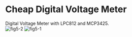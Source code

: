 # Cheap Digital Voltage Meter

Digital Voltage Meter with LPC812 and MCP3425.<br>
![fig5-2](https://github.com/user-attachments/assets/c29b42fe-e223-408c-8ae4-96fbeaf1483f)
![fig5-1](https://github.com/user-attachments/assets/e79511a5-c103-49c8-be05-7ebeb3c82f4c)

